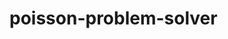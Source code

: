 # poisson-problem-solver



<!--
See [here](https://iamsorush.com/posts/mpi-send-types/) for different modes of MPI send.
// Let the domain of A,f, and g be 0 <= x <= 2 * pi and 0 <= y <= 2 * pi.
// del2 A(x,y) = f(x, y) inside boundary
// A(x, y) = g(x, y) on boundary
// https://py-pde.readthedocs.io/en/latest/examples_gallery/laplace_eq_2d.html
-->
